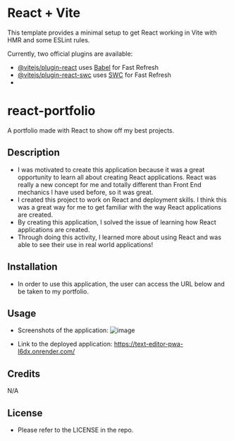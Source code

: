 # React + Vite

This template provides a minimal setup to get React working in Vite with HMR and some ESLint rules.

Currently, two official plugins are available:

- [@vitejs/plugin-react](https://github.com/vitejs/vite-plugin-react/blob/main/packages/plugin-react/README.md) uses [Babel](https://babeljs.io/) for Fast Refresh
- [@vitejs/plugin-react-swc](https://github.com/vitejs/vite-plugin-react-swc) uses [SWC](https://swc.rs/) for Fast Refresh
- 
# react-portfolio
A portfolio made with React to show off my best projects.

## Description

- I was motivated to create this application because it was a great opportunity to learn all about creating React applications. React was really a new concept for me and totally different than Front End mechanics I have used before, so it was great.
- I created this project to work on React and deployment skills. I think this was a great way for me to get familiar with the way React applications are created.
- By creating this application, I solved the issue of learning how React applications are created.
- Through doing this activity, I learned more about using React and was able to see their use in real world applications!
  
## Installation

- In order to use this application, the user can access the URL below and be taken to my portfolio.

## Usage

- Screenshots of the application:
![image](https://github.com/mleblanc94/react-portfolio/assets/60248680/c7c9ed47-f4dd-4e0e-afc1-94a45899f6c7)

- Link to the deployed application:
https://text-editor-pwa-l6dx.onrender.com/

## Credits

N/A

## License

- Please refer to the LICENSE in the repo.
